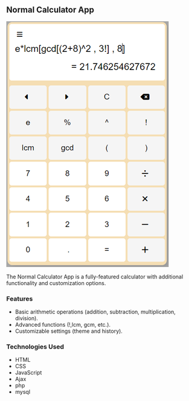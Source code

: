 ## Normal Calculator App

![calculator img](images/calculator_img.png)

The Normal Calculator App is a fully-featured calculator with additional functionality and customization options.

### Features

- Basic arithmetic operations (addition, subtraction, multiplication, division).
- Advanced functions (!,lcm, gcm, etc.).
- Customizable settings (theme and history).

### Technologies Used

- HTML
- CSS
- JavaScript
- Ajax
- php
- mysql
